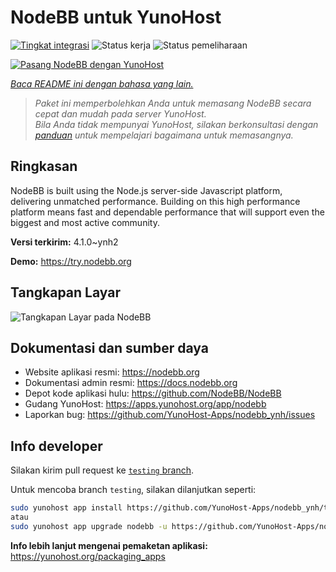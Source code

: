 <!--
N.B.: README ini dibuat secara otomatis oleh <https://github.com/YunoHost/apps/tree/master/tools/readme_generator>
Ini TIDAK boleh diedit dengan tangan.
-->

# NodeBB untuk YunoHost

[![Tingkat integrasi](https://apps.yunohost.org/badge/integration/nodebb)](https://ci-apps.yunohost.org/ci/apps/nodebb/)
![Status kerja](https://apps.yunohost.org/badge/state/nodebb)
![Status pemeliharaan](https://apps.yunohost.org/badge/maintained/nodebb)

[![Pasang NodeBB dengan YunoHost](https://install-app.yunohost.org/install-with-yunohost.svg)](https://install-app.yunohost.org/?app=nodebb)

*[Baca README ini dengan bahasa yang lain.](./ALL_README.md)*

> *Paket ini memperbolehkan Anda untuk memasang NodeBB secara cepat dan mudah pada server YunoHost.*  
> *Bila Anda tidak mempunyai YunoHost, silakan berkonsultasi dengan [panduan](https://yunohost.org/install) untuk mempelajari bagaimana untuk memasangnya.*

## Ringkasan

NodeBB is built using the Node.js server-side Javascript platform, delivering unmatched performance.
Building on this high performance platform means fast and dependable performance that will support even the biggest and most active community.


**Versi terkirim:** 4.1.0~ynh2

**Demo:** <https://try.nodebb.org>

## Tangkapan Layar

![Tangkapan Layar pada NodeBB](./doc/screenshots/screenshot.png)

## Dokumentasi dan sumber daya

- Website aplikasi resmi: <https://nodebb.org>
- Dokumentasi admin resmi: <https://docs.nodebb.org>
- Depot kode aplikasi hulu: <https://github.com/NodeBB/NodeBB>
- Gudang YunoHost: <https://apps.yunohost.org/app/nodebb>
- Laporkan bug: <https://github.com/YunoHost-Apps/nodebb_ynh/issues>

## Info developer

Silakan kirim pull request ke [`testing` branch](https://github.com/YunoHost-Apps/nodebb_ynh/tree/testing).

Untuk mencoba branch `testing`, silakan dilanjutkan seperti:

```bash
sudo yunohost app install https://github.com/YunoHost-Apps/nodebb_ynh/tree/testing --debug
atau
sudo yunohost app upgrade nodebb -u https://github.com/YunoHost-Apps/nodebb_ynh/tree/testing --debug
```

**Info lebih lanjut mengenai pemaketan aplikasi:** <https://yunohost.org/packaging_apps>
